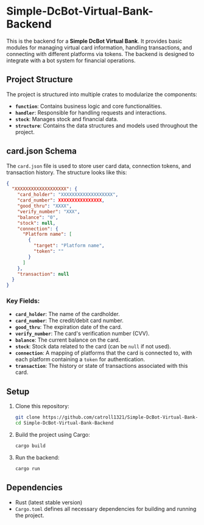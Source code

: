 # Simple-DcBot-Virtual-Bank-Backend

This is the backend for a **Simple DcBot Virtual Bank**. It provides basic modules for managing virtual card information, handling transactions, and connecting with different platforms via tokens. The backend is designed to integrate with a bot system for financial operations.

## Project Structure

The project is structured into multiple crates to modularize the components:

* **`function`**: Contains business logic and core functionalities.
* **`handler`**: Responsible for handling requests and interactions.
* **`stock`**: Manages stock and financial data.
* **`structure`**: Contains the data structures and models used throughout the project.

## card.json Schema

The `card.json` file is used to store user card data, connection tokens, and transaction history. The structure looks like this:

```json
{
  "XXXXXXXXXXXXXXXXXXX": {
    "card_holder": "XXXXXXXXXXXXXXXXXXX",
    "card_number": XXXXXXXXXXXXXXXX,
    "good_thru": "XXXX",
    "verify_number": "XXX",
    "balance": "0",
    "stock": null,
    "connection": {
      "Platform name": [
        {
          "target": "Platform name",
          "token": ""
        }
      ]
    },
    "transaction": null
  }
}
```

### Key Fields:

* **`card_holder`**: The name of the cardholder.
* **`card_number`**: The credit/debit card number.
* **`good_thru`**: The expiration date of the card.
* **`verify_number`**: The card's verification number (CVV).
* **`balance`**: The current balance on the card.
* **`stock`**: Stock data related to the card (can be `null` if not used).
* **`connection`**: A mapping of platforms that the card is connected to, with each platform containing a `token` for authentication.
* **`transaction`**: The history or state of transactions associated with this card.

## Setup

1. Clone this repository:

   ```bash
   git clone https://github.com/catroll1321/Simple-DcBot-Virtual-Bank-Backend.git
   cd Simple-DcBot-Virtual-Bank-Backend
   ```

2. Build the project using Cargo:

   ```bash
   cargo build
   ```

3. Run the backend:

   ```bash
   cargo run
   ```

## Dependencies

* Rust (latest stable version)
* `Cargo.toml` defines all necessary dependencies for building and running the project.
